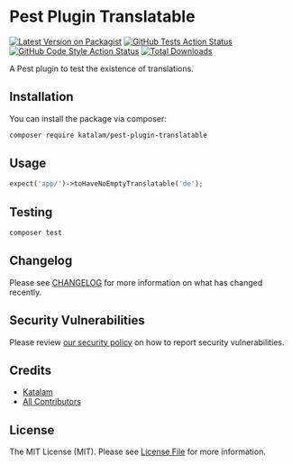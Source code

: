 # Pest Plugin Translatable

[![Latest Version on Packagist](https://img.shields.io/packagist/v/katalam/pest-plugin-translatable.svg?style=flat-square)](https://packagist.org/packages/katalam/pest-plugin-translatable)
[![GitHub Tests Action Status](https://img.shields.io/github/actions/workflow/status/katalam/pest-plugin-translatable/tests.yml?branch=main&label=tests&style=flat-square)](https://github.com/katalam/pest-plugin-translatable/actions?query=workflow%3Atests+branch%3Amain)
[![GitHub Code Style Action Status](https://img.shields.io/github/actions/workflow/status/katalam/pest-plugin-translatable/static.yml?branch=main&label=code%20style&style=flat-square)](https://github.com/katalam/pest-plugin-translatable/actions?query=workflow%3Astatic+branch%3Amain)
[![Total Downloads](https://img.shields.io/packagist/dt/katalam/pest-plugin-translatable.svg?style=flat-square)](https://packagist.org/packages/katalam/pest-plugin-translatable)

A Pest plugin to test the existence of translations.

## Installation

You can install the package via composer:

```bash
composer require katalam/pest-plugin-translatable
```

## Usage
```php
expect('app/')->toHaveNoEmptyTranslatable('de');
```

## Testing

```bash
composer test
```

## Changelog

Please see [CHANGELOG](CHANGELOG.md) for more information on what has changed recently.

## Security Vulnerabilities

Please review [our security policy](../../security/policy) on how to report security vulnerabilities.

## Credits

- [Katalam](https://github.com/Katalam)
- [All Contributors](../../contributors)

## License

The MIT License (MIT). Please see [License File](LICENSE.md) for more information.
